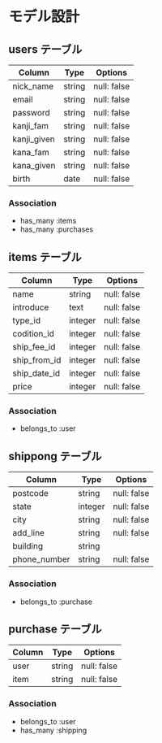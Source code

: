 <!-- # README

This README would normally document whatever steps are necessary to get the
application up and running.

Things you may want to cover:

* Ruby version

* System dependencies

* Configuration

* Database creation

* Database initialization

* How to run the test suite

* Services (job queues, cache servers, search engines, etc.)

* Deployment instructions

* ... -->

# モデル設計

## users テーブル

| Column      | Type   | Options     |
| ----------- | ------ | ----------- |
| nick_name   | string | null: false |
| email       | string | null: false |
| password    | string | null: false |
| kanji_fam   | string | null: false |
| kanji_given | string | null: false |
| kana_fam    | string | null: false |
| kana_given  | string | null: false |
| birth       | date   | null: false |

### Association

- has_many :items
- has_many :purchases

## items テーブル

| Column       | Type    | Options     |
| ------------ | ------- | ----------- |
| name         | string  | null: false |
| introduce    | text    | null: false |
| type_id      | integer | null: false |
| codition_id  | integer | null: false |
| ship_fee_id  | integer | null: false |
| ship_from_id | integer | null: false |
| ship_date_id | integer | null: false |
| price        | integer | null: false |

### Association

- belongs_to :user

## shippong テーブル

| Column       | Type    | Options     |
| ------------ | ------- | ----------- |
| postcode     | string  | null: false |
| state        | integer | null: false |
| city         | string  | null: false |
| add_line     | string  | null: false |
| building     | string  |             |
| phone_number | string  | null: false |

### Association

- belongs_to :purchase


## purchase テーブル

| Column    | Type   | Options     |
| --------- | ------ | ----------- |
| user      | string | null: false |
| item      | string | null: false |

### Association

- belongs_to :user
- has_many :shipping
